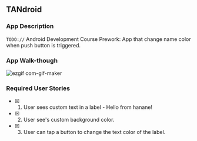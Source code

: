 
## TANdroid

### App Description
`TODO://` Android Development Course Prework: App that change name color when push button is triggered.


### App Walk-though


![ezgif com-gif-maker](https://user-images.githubusercontent.com/49354774/147844108-af994975-63dc-4adb-855e-7d188c671dd5.gif)

### Required User Stories
- [x] 1. User sees custom text in a label - Hello from hanane!
- [x] 2. User see's custom background color.
- [x] 3. User can tap a button to change the text color of the label.
